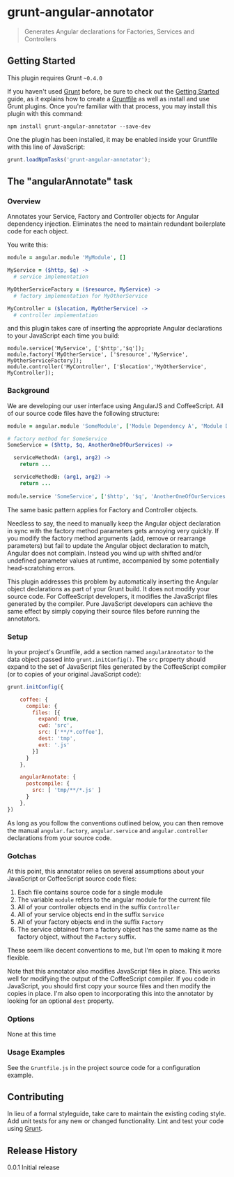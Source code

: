 # grunt-angular-annotator

> Generates Angular declarations for Factories, Services and Controllers

## Getting Started
This plugin requires Grunt `~0.4.0`

If you haven't used [Grunt](http://gruntjs.com/) before, be sure to check out the [Getting Started](http://gruntjs.com/getting-started) guide, as it explains how to create a [Gruntfile](http://gruntjs.com/sample-gruntfile) as well as install and use Grunt plugins. Once you're familiar with that process, you may install this plugin with this command:

```shell
npm install grunt-angular-annotator --save-dev
```

One the plugin has been installed, it may be enabled inside your Gruntfile with this line of JavaScript:

```js
grunt.loadNpmTasks('grunt-angular-annotator');
```

## The "angularAnnotate" task

### Overview

Annotates your Service, Factory and Controller objects for Angular dependency injection.  Eliminates the need to maintain redundant boilerplate code for each object.

You write this:

```coffee
module = angular.module 'MyModule', []

MyService = ($http, $q) ->
  # service implementation

MyOtherServiceFactory = ($resource, MyService) ->
  # factory implementation for MyOtherService

MyController = ($location, MyOtherService) ->
  # controller implementation
```

and this plugin takes care of inserting the appropriate Angular declarations to your JavaScript each time you build:

```
module.service('MyService', ['$http','$q']);
module.factory('MyOtherService', ['$resource','MyService', MyOtherServiceFactory]);
module.controller('MyController', ['$location','MyOtherService', MyController]);
```

### Background

We are developing our user interface using AngularJS and CoffeeScript.  All of our source code files have the following structure:

```coffee
module = angular.module 'SomeModule', ['Module Dependency A', 'Module Dependency B']

# factory method for SomeService
SomeService = ($http, $q, AnotherOneOfOurServices) ->

  serviceMethodA: (arg1, arg2) ->
    return ...

  serviceMethodB: (arg1, arg2) ->
    return ...
  
module.service 'SomeService', ['$http', '$q', 'AnotherOneOfOurServices', SomeService]
```

The same basic pattern applies for Factory and Controller objects.

Needless to say, the need to manually keep the Angular object declaration in sync with the factory method parameters gets annoying very quickly.  If you modify the factory method arguments (add, remove or rearrange parameters) but fail to update the Angular object declaration to match, Angular does not complain.  Instead you wind up with shifted and/or undefined parameter values at runtime, accompanied by some potentially head-scratching errors.

This plugin addresses this problem by automatically inserting the
Angular object declarations as part of your Grunt build.  It does not modify
your source code.  For CoffeeScript developers, it modifies the
JavaScript files generated by the compiler.  Pure JavaScript
developers can achieve the same effect by simply copying their source files
before running the annotators.

### Setup

In your project's Gruntfile, add a section named `angularAnnotator` to the data object passed into `grunt.initConfig()`.  The `src` property should expand to the set of JavaScript files generated by the CoffeeScript compiler (or to copies
of your original JavaScript code):

```js
grunt.initConfig({

    coffee: {
      compile: {
        files: [{
          expand: true,
          cwd: 'src',
          src: ['**/*.coffee'],
          dest: 'tmp',
          ext: '.js'
        }]
      }
    },

    angularAnnotate: {
      postcompile: {
        src: [ 'tmp/**/*.js' ]
      }
    },
})
```

As long as you follow the conventions outlined below, you can then remove the manual `angular.factory`, `angular.service` and `angular.controller` declarations from your source code.

### Gotchas

At this point, this annotator relies on several assumptions about your JavaScript or CoffeeScript source code files:

  1.  Each file contains source code for a single module
  1.  The variable `module` refers to the angular module for the current file
  1.  All of your controller objects end in the suffix `Controller`
  1.  All of your service objects end in the suffix `Service`
  1.  All of your factory objects end in the suffix `Factory`
  1.  The service obtained from a factory object has the same name as the factory object, without the `Factory` suffix.

These seem like decent conventions to me, but I'm open to making it more flexible.

Note that this annotator also modifies JavaScript files in place.  This works well for modifying the output of the CoffeeScript compiler.  If you code in JavaScript, you should first copy your source files and then modify the copies in place.  I'm also open to incorporating this into the annotator by looking for an optional `dest` property.

### Options

None at this time

### Usage Examples

See the `Gruntfile.js` in the project source code for a configuration example.

## Contributing
In lieu of a formal styleguide, take care to maintain the existing coding style. Add unit tests for any new or changed functionality. Lint and test your code using [Grunt](http://gruntjs.com/).

## Release History

0.0.1 Initial release

